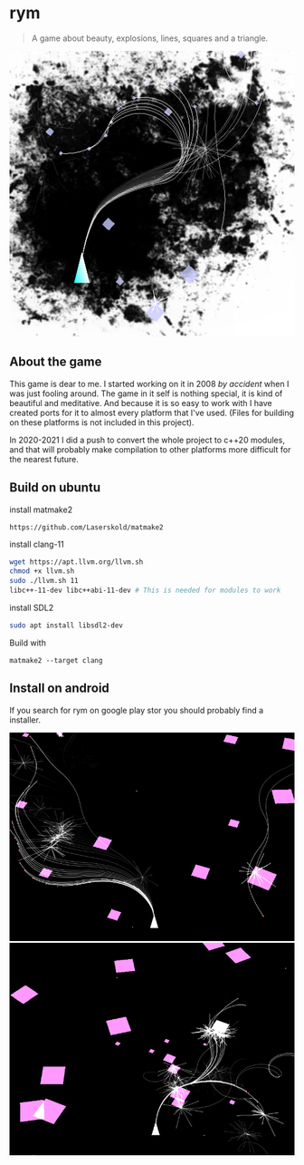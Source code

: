 rym
===

> A game about beauty, explosions, lines, squares and a triangle.

![Logo](rym-logo.png)

About the game
--------------

This game is dear to me. I started working on it in 2008 *by accident* when
I was just fooling around. The game in it self is nothing special, it is kind
of beautiful and meditative. And because it is so easy to work with I have
created ports for it to almost every platform that I've used. (Files for
building on these platforms is not included in this project).

In 2020-2021 I did a push to convert the whole project to c++20 modules, and
that will probably make compilation to other platforms more difficult for the
nearest future.

Build on ubuntu
---------------

install matmake2

```http
https://github.com/Laserskold/matmake2
```

install clang-11
```bash
wget https://apt.llvm.org/llvm.sh
chmod +x llvm.sh
sudo ./llvm.sh 11
libc++-11-dev libc++abi-11-dev # This is needed for modules to work
```


install SDL2

```bash
sudo apt install libsdl2-dev
```

Build with
```
matmake2 --target clang
```

Install on android
------------------

If you search for rym on google play stor you should probably find a installer.

![Gameplay](rym1.png)
![Gameplay](rym2.png)
